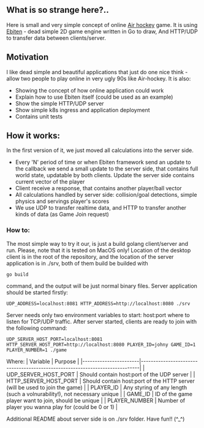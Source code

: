 ## What is so strange here?..
Here is small and very simple concept of online [Air hockey](https://en.wikipedia.org/wiki/Air_hockey) game. 
It is using [Ebiten](https://ebiten.org/) - dead simple 2D game engine written in Go to draw,
And HTTP/UDP to transfer data between clients/server.

## Motivation
I like dead simple and beautiful applications that just do one nice think - allow two people to play online in very ugly 90s like Air-hockey.
It is also:
- Showing the concept of how online application could work
- Explain how to use Ebiten itself (could be used as an example)
- Show the simple HTTP/UDP server
- Show simple k8s ingress and application deployment
- Contains unit tests

## How it works:
In the first version of it, we just moved all calculations into the server side. 
- Every 'N' period of time or when Ebiten framework send an update to the callback we send a small update to the server side, that contains full world state, updatable by both clients. Update the server side contains current vector of the player
- Client receive a response, that contains another player/ball vector
- All calculations handled by server side: collision/goal detections, simple physics and servings player's scores
- We use UDP to transfer realtime data, and HTTP to transfer another kinds of data (as Game Join request)

### How to:
The most simple way to try it our, is just a build golang client/server and run. Please, note that it is tested on MacOS only!
Location of the desktop client is in the root of the repository, and the location of the server application is in ./srv, both of them build be builded with 
```
go build
```
command, and the output will be just normal binary files.
Server application should be started firstly:
```
UDP_ADDRESS=localhost:8081 HTTP_ADDRESS=http://localhost:8080 ./srv
```
Server needs only two environment variables to start: host:port where to listen for TCP/UDP traffic. After server started, clients are ready to join with the following command:
```
UDP_SERVER_HOST_PORT=localhost:8081 HTTP_SERVER_HOST_PORT=http://localhost:8080 PLAYER_ID=johny GAME_ID=1 PLAYER_NUMBER=1 ./game
```
Where: 
| Variable              | Purpose                                                                     |
|-----------------------|-----------------------------------------------------------------------------|
| UDP_SERVER_HOST_PORT  | Should contain host:port of the UDP server                                  |
| HTTP_SERVER_HOST_PORT | Should contain host:port of the HTTP server (will be used to join the game) |
| PLAYER_ID             | Any styring of any length (such a volnurability!), not necessary unique     |
| GAME_ID               | ID of the game player want to join, should be unique                        |
| PLAYER_NUMBER         | Number of player you wanna play for (could be 0 or 1)                       |

Additional README about server side is on ./srv folder.
Have fun!! (^_^)